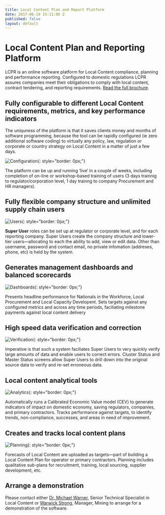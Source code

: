```yaml
---
title: Local Content Plan and Report Platform
date: 2017-06-19 15:11:00 Z
published: false
layout: default
---
```


# Local Content Plan and Reporting Platform

LCPR is an online software platform for Local Content compliance, planning and performance reporting. Configured to domestic regulations LCPR assures companies meet their obligations to comply with local content, contract tendering, and reporting requirements.  [Read the full brochure](https://www.dai.com/uploads/LCPR%20Brochure%20(r8)%20pdf.pdf).

## Fully configurable to different Local Content requirements, metrics, and key performance indicators

The uniquness of the platform is that it saves clients money and months of software programming, because the tool can be rapidly configured (ie zero additional software coding) to virtually any policy, law, regulation or corporate or country strategy on Local Content in a matter of just a few days.

![Configuration](/uploads/lcpr-configure.png){: style="border: 0px;"}

The platform can be up and running ‘live‘ in a couple of weeks, including completion of on-line or workshop-based training of users (3 days trainnig to regulator/corporation level, 1 day trainng to company Procurement and HR managers).

## Fully flexible company structure and unlimited supply chain users

![Users](/uploads/lcpr-users.png){: style="border: 0px;"}

**Super User** roles can be set up at regulator or corporate level, and for each reporting company. Super Users create the company structure
and lower-tier users—allocating to each the ability to add, view or edit data. Other than username, password and contact email, no private infomation (addreses, phone, etc) is held by the system.

## Generates management dashboards and balanced scorecards

![Dashboards](/uploads/lcpr-dashboard.png){: style="border: 0px;"}

Presents headline performance for Nationals in the Workforce, Local Procurement and Local Capacity Developent. Sets targets against any configured metrics and across any time periods, faciliating milestone payments against local content delivery

## High speed data verification and correction

![Verification](/uploads/lcpr-verification.png){: style="border: 0px;"}

Imperative is that such a system faciliates Super Users to very quickly verify large amounts of data and enable users to correct errors. Cluster Status and Master Status screens allow Super Users to drill down into the original source data to verify and re-set erroneous data. 

## Local content analytical tools

![Analytics](/uploads/lcpr-analytics.png){: style="border: 0px;"}

Automatically runs a Calibrated Economic Value model (CEV) to generate indicators of impact on domestic economy, saving regulators, companies, and primary contractors. Tracks performance against targets, to identify trends, non-compliance, successes, and areas in need of improvement.

## Creates and tracks local content plans

![Planning](/uploads/lcpr-plan.png){: style="border: 0px;"}

Forecasts of Local Content are uploaded as targets—part of building a Local Content Plan for operator or primary contractors. Planning includes qualitative sub-plans for recruitment, training, local sourcing, supplier development, etc.

## Arrange a demonstration

Please contact either [Dr. Michael Warner](mailto:Michael_Warner@dai.com), Senior Technical Specialist in Local Content or [Warwick Strong](mailto:Warwick_Strong@dai.com), Manager, Mining to arrange for a demonstration of the software.
